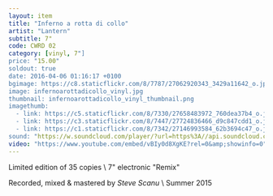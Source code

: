 ```yaml
---
layout: item
title: "Inferno a rotta di collo"
artist: "Lantern"
subtitle: 7"
code: CWRD 02
category: [vinyl, 7"]
price: "15.00"
soldout: true
date: 2016-04-06 01:16:17 +0100
bgimage: https://c8.staticflickr.com/8/7787/27062920343_3429a11642_o.jpg
image: infernoarottadicollo_vinyl.jpg
thumbnail: infernoarottadicollo_vinyl_thumbnail.png
imagethumb:
  - link: https://c5.staticflickr.com/8/7330/27658483972_760dea37b4_o.jpg
  - link: https://c3.staticflickr.com/8/7447/27724836466_d9c847cdd1_o.jpg
  - link: https://c1.staticflickr.com/8/7342/27146993584_62b3694c47_o.jpg 
sound: "https://w.soundcloud.com/player/?url=https%3A//api.soundcloud.com/tracks/257696993&amp;color=000000&amp;auto_play=false&amp;hide_related=false&amp;show_comments=true&amp;show_user=true&amp;show_reposts=false"
video: "https://www.youtube.com/embed/vBIy0d8XgKE?rel=0&amp;showinfo=0"
---
```


Limited edition of 35 copies \\
7" electronic "Remix"

Recorded, mixed & mastered by *Steve Scanu* \\
Summer 2015